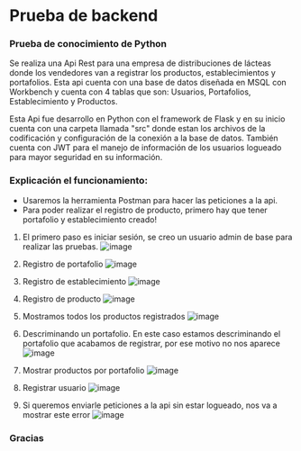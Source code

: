 # Prueba de backend
### Prueba de conocimiento de Python


Se realiza una Api Rest para una empresa de distribuciones de lácteas donde los vendedores van a registrar los productos, establecimientos y portafolios. Esta api cuenta con una base de datos diseñada en MSQL con Workbench y cuenta con 4 tablas que son: Usuarios, Portafolios, Establecimiento y Productos. 

Esta Api fue desarrollo en Python con el framework de Flask y en su inicio cuenta con una carpeta llamada "src" donde estan los archivos de la codificación y configuración de la conexión a la base de datos. También cuenta con JWT para el manejo de información de los usuarios logueado para mayor seguridad en su información.

### Explicación el funcionamiento:
* Usaremos la herramienta Postman para hacer las peticiones a la api.
* Para poder realizar el registro de producto, primero hay que tener portafolio y establecimiento creado!


1. El primero paso es iniciar sesión, se creo un usuario admin de base para realizar las pruebas. 
![image](https://user-images.githubusercontent.com/55259282/215242789-dd77a5c7-9600-466c-a8ef-400506e93ed0.png)

2. Registro de portafolio
![image](https://user-images.githubusercontent.com/55259282/215242805-38701810-b279-4966-bf01-ad32cae75e3f.png)

3. Registro de establecimiento
![image](https://user-images.githubusercontent.com/55259282/215242826-b7d14079-cf78-4266-ab91-cb9c554dee07.png)

4. Registro de producto
![image](https://user-images.githubusercontent.com/55259282/215242848-d010783b-a4a8-4768-80be-0caa333c4e55.png)

5. Mostramos todos los productos registrados
![image](https://user-images.githubusercontent.com/55259282/215242933-315bfb22-07be-4822-9ea4-11b39cf36f7b.png)

6. Descriminando un portafolio. En este caso estamos descriminando el portafolio que acabamos de registrar, por ese motivo no nos aparece
![image](https://user-images.githubusercontent.com/55259282/215243020-d3ac44fa-489f-4576-b7bb-4974d6aeb15f.png)

7. Mostrar productos por portafolio
![image](https://user-images.githubusercontent.com/55259282/215243066-3e19c626-3d76-42bd-83fd-17d0a6a7f5c9.png)

8. Registrar usuario
![image](https://user-images.githubusercontent.com/55259282/215243100-12acfd5e-ca99-4775-b36e-79f184f42987.png)

9. Si queremos enviarle peticiones a la api sin estar logueado, nos va a mostrar este error
![image](https://user-images.githubusercontent.com/55259282/215242946-a5d986ff-7093-4aa2-8687-6e02bbb67832.png)



### Gracias

